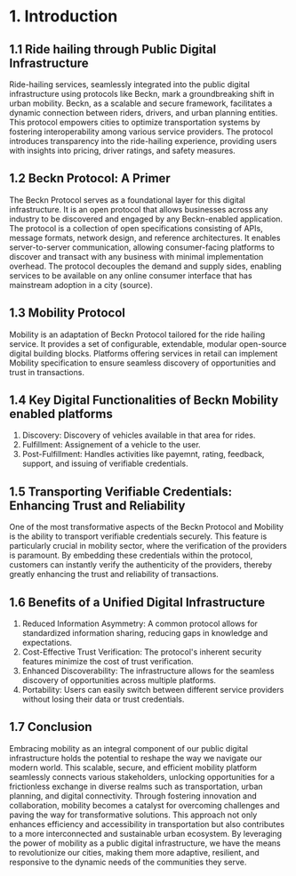 # 1. Introduction

## 1.1 Ride hailing through Public Digital Infrastructure

Ride-hailing services, seamlessly integrated into the public digital infrastructure using protocols like Beckn, mark a groundbreaking shift in urban mobility. Beckn, as a scalable and secure framework, facilitates a dynamic connection between riders, drivers, and urban planning entities. This protocol empowers cities to optimize transportation systems by fostering interoperability among various service providers. The protocol introduces transparency into the ride-hailing experience, providing users with insights into pricing, driver ratings, and safety measures.

## 1.2 Beckn Protocol: A Primer

The Beckn Protocol serves as a foundational layer for this digital infrastructure. It is an open protocol that allows businesses across any industry to be discovered and engaged by any Beckn-enabled application. The protocol is a collection of open specifications consisting of APIs, message formats, network design, and reference architectures. It enables server-to-server communication, allowing consumer-facing platforms to discover and transact with any business with minimal implementation overhead. The protocol decouples the demand and supply sides, enabling services to be available on any online consumer interface that has mainstream adoption in a city (source).

## 1.3 Mobility Protocol

Mobility is an adaptation of Beckn Protocol tailored for the ride hailing service. It provides a set of configurable, extendable, modular open-source digital building blocks. Platforms offering services in retail can implement Mobility specification to ensure seamless discovery of opportunities and trust in transactions.

## 1.4 Key Digital Functionalities of Beckn Mobility enabled platforms

1. Discovery: Discovery of vehicles available in that area for rides.
1. Fulfillment: Assignement of a vehicle to the user.
1. Post-Fulfillment: Handles activities like payemnt, rating, feedback, support, and issuing of verifiable credentials.


## 1.5 Transporting Verifiable Credentials: Enhancing Trust and Reliability

One of the most transformative aspects of the Beckn Protocol and Mobility is the ability to transport verifiable credentials securely. This feature is particularly crucial in mobility sector, where the verification of the providers is paramount. By embedding these credentials within the protocol, customers can instantly verify the authenticity of the providers, thereby greatly enhancing the trust and reliability of transactions.

## 1.6 Benefits of a Unified Digital Infrastructure

1. Reduced Information Asymmetry: A common protocol allows for standardized information sharing, reducing gaps in knowledge and expectations.
1. Cost-Effective Trust Verification: The protocol's inherent security features minimize the cost of trust verification.
1. Enhanced Discoverability: The infrastructure allows for the seamless discovery of opportunities across multiple platforms.
1. Portability: Users can easily switch between different service providers without losing their data or trust credentials.

## 1.7 Conclusion


Embracing mobility as an integral component of our public digital infrastructure holds the potential to reshape the way we navigate our modern world. This scalable, secure, and efficient mobility platform seamlessly connects various stakeholders, unlocking opportunities for a frictionless exchange in diverse realms such as transportation, urban planning, and digital connectivity. Through fostering innovation and collaboration, mobility becomes a catalyst for overcoming challenges and paving the way for transformative solutions. This approach not only enhances efficiency and accessibility in transportation but also contributes to a more interconnected and sustainable urban ecosystem. By leveraging the power of mobility as a public digital infrastructure, we have the means to revolutionize our cities, making them more adaptive, resilient, and responsive to the dynamic needs of the communities they serve.

